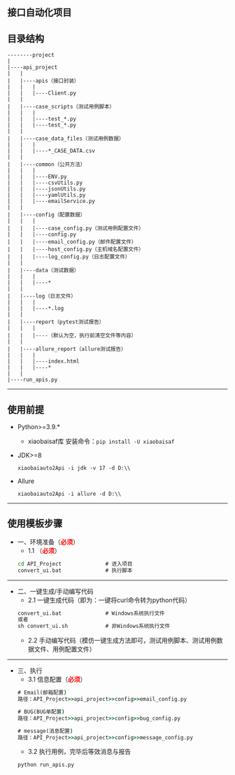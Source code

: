 ## 接口自动化项目


## 目录结构
```text
--------project
| 
|----api_project
|   |
|   |----apis（接口封装）
|   |   |
|   |   |----Client.py
|   |
|   |----case_scripts（测试用例脚本）
|   |   |
|   |   |----test_*.py
|   |   |----test_*.py
|   |
|   |----case_data_files（测试用例数据）
|   |   |
|   |   |----*_CASE_DATA.csv
|   |
|   |----common（公共方法）
|   |   |
|   |   |----ENV.py
|   |   |----csvUtils.py
|   |   |----jsonUtils.py
|   |   |----yamlUtils.py
|   |   |----emailService.py
|   |
|   |----config（配置数据）
|   |   |
|   |   |----case_config.py（测试用例配置文件）
|   |   |----config.py
|   |   |----email_config.py（邮件配置文件）
|   |   |----host_config.py（主机域名配置文件）
|   |   |----log_config.py（日志配置文件）
|   |
|   |----data（测试数据）
|   |   |
|   |   |----*
|   |
|   |----log（日志文件）
|   |   |
|   |   |----*.log
|   |
|   |----report（pytest测试报告）
|   |   |
|   |   |----（默认为空，执行前清空文件等内容）
|   |
|   |----allure_report（allure测试报告）
|   |   |
|   |   |----index.html
|   |   |----*
|   |
|----run_apis.py
```
----
## 使用前提
- Python>=3.9.*
  - xiaobaisaf库
  安装命令：`pip install -U xiaobaisaf`
- JDK>=8 
  
  `xiaobaiauto2Api -i jdk -v 17 -d D:\\`

- Allure

  `xiaobaiauto2Api -i allure -d D:\\`
-----

## 使用模板步骤

- 一、环境准备（<b style="color:red">必须</b>）
  - 1.1 （<b style="color:red">必须</b>）
  ```cmd
  cd API_Project              # 进入项目
  convert_ui.bat              # 执行脚本
  ```
----
- 二、一键生成/手动编写代码
  - 2.1 一键生成代码（即为：一键将curl命令转为python代码）
  ```cmd
  convert_ui.bat              # Windows系统执行文件
  或者
  sh convert_ui.sh            # 非Windows系统执行文件
  ```
  - 2.2 手动编写代码（模仿一键生成方法即可，测试用例脚本、测试用例数据文件、用例配置文件）
---

- 三、执行
  - 3.1 信息配置（<b style="color:red">必须</b>）
  ```cmd
  # Email(邮箱配置)
  路径：API_Project>>api_project>>config>>email_config.py
  
  # BUG(BUG单配置)
  路径：API_Project>>api_project>>config>>bug_config.py
  
  # message(消息配置)
  路径：API_Project>>api_project>>config>>message_config.py
  ```
  - 3.2 执行用例，完毕后等效消息与报告
  ```cmd
  python run_apis.py
  ```